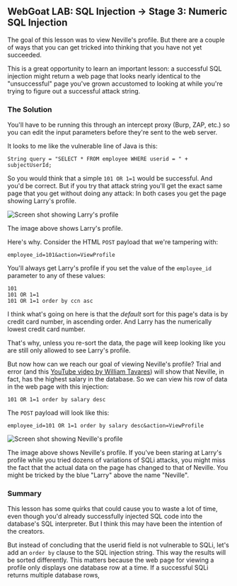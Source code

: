 ## **WebGoat LAB:** SQL Injection -> Stage 3: Numeric SQL Injection

The goal of this lesson was to view Neville's profile. But there are a couple of ways that you can get tricked into thinking that you have not yet succeeded.

This is a great opportunity to learn an important lesson: a successful SQL injection might return a web page that looks nearly identical to the "unsuccessful" page you've grown accustomed to looking at while you're trying to figure out a successful attack string.

### The Solution
You'll have to be running this through an intercept proxy (Burp, ZAP, etc.) so you can edit the input parameters before they're sent to the web server.

It looks to me like the vulnerable line of Java is this:
```
String query = "SELECT * FROM employee WHERE userid = " + subjectUserId;
```
So you would think that a simple `101 OR 1=1` would be successful. And you'd be correct. But if you try that attack string you'll get the exact same page that you get without doing any attack: In both cases you get the page showing Larry's profile.

![Screen shot showing Larry's profile][screenshot_1]

The image above shows Larry's profile.

[screenshot_1]: https://raw.githubusercontent.com/tcpiplab/Web-App-Hacking-Notes/master/SQL-Injection/larry.png "Screen shot showing Larry's profile"

Here's why. Consider the HTML `POST` payload that we're tampering with:
```
employee_id=101&action=ViewProfile
```
You'll always get Larry's profile if you set the value of the `employee_id` parameter to any of these values:
```
101
101 OR 1=1
101 OR 1=1 order by ccn asc
```
I think what's going on here is that the *default* sort for this page's data is by credit card number, in ascending order. And Larry has the numerically lowest credit card number.

That's why, unless you re-sort the data, the page will keep looking like you are still only allowed to see Larry's profile.

But now how can we reach our goal of viewing Neville's profile? Trial and error (and this [YouTube video by William Tavares](https://www.youtube.com/watch?v=M2Xqqkyf5gw)) will show that Neville, in fact, has the highest salary in the database. So we can view his row of data in the web page with this injection:
```
101 OR 1=1 order by salary desc

```
The `POST` payload will look like this:
```
employee_id=101 OR 1=1 order by salary desc&action=ViewProfile
```
![Screen shot showing Neville's profile][screenshot_2]

The image above shows Neville's profile. If you've been staring at Larry's profile while you tried dozens of variations of SQLi attacks, you might miss the fact that the actual data on the page has changed to that of Neville. You might be tricked by the blue "Larry" above the name "Neville".

[screenshot_2]: https://raw.githubusercontent.com/tcpiplab/Web-App-Hacking-Notes/master/SQL-Injection/neville.png "Screen shot showing Neville's profile"


### Summary
This lesson has some quirks that could cause you to waste a lot of time, even though you'd already successfully injected SQL code into the database's SQL interpreter. But I think this may have been the intention of the creators.

But instead of concluding that the userid field is not vulnerable to SQLi, let's add an `order by` clause to the SQL injection string. This way the results will be sorted differently. This matters because the web page for viewing a profile only displays one database row at a time. If a successful SQLi returns multiple database rows,  
